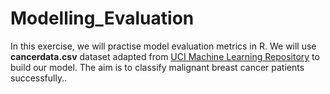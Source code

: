 # Modelling_Evaluation
In this exercise, we will practise model evaluation metrics in R. We will use **cancerdata.csv** dataset adapted from [UCI Machine Learning Repository](https://archive.ics.uci.edu/ml/datasets/Breast+Cancer+Wisconsin+(Diagnostic)) to build our model. The aim is to classify  malignant breast cancer patients successfully..  